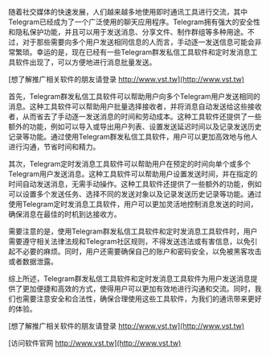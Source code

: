 随着社交媒体的快速发展，人们越来越多地使用即时通讯工具进行交流，其中Telegram已经成为了一个广泛使用的聊天应用程序。Telegram拥有强大的安全性和隐私保护功能，并且可以用于发送消息、分享文件、制作群组等多种用途。不过，对于那些需要向多个用户发送相同信息的人而言，手动逐一发送信息可能会非常繁琐。幸运的是，现在已经有一些Telegram群发私信工具软件和定时发消息工具软件出现了，可以方便地进行消息批量发送。

[想了解推广相关软件的朋友请登录 http://www.vst.tw](http://www.vst.tw)

首先，Telegram群发私信工具软件可以帮助用户向多个Telegram用户发送相同的消息。这种工具软件可以帮助用户批量选择接收者，并将消息自动发送给这些接收者，从而省去了手动逐一发送消息的时间和劳动成本。这种工具软件还提供了一些额外的功能，例如可以导入或导出用户列表、设置发送延迟时间以及记录发送历史记录等功能。通过使用Telegram群发私信工具软件，用户可以更加高效地与他人进行沟通，节省时间和精力。

其次，Telegram定时发消息工具软件可以帮助用户在预定的时间向单个或多个Telegram用户发送消息。这种工具软件可以帮助用户设置发送时间，并在指定的时间自动发送消息，无需手动操作。这种工具软件还提供了一些额外的功能，例如可以设置多个发送任务、选择不同的发送对象以及记录发送历史记录等功能。通过使用Telegram定时发消息工具软件，用户可以更加灵活地控制消息发送的时间，确保消息在最佳的时机到达接收方。

需要注意的是，使用Telegram群发私信工具软件和定时发消息工具软件时，用户需要遵守相关法律法规和Telegram社区规则，不得发送违法或有害信息，以免引起不必要的麻烦。同时，用户还需要确保自己的账户和密码安全，以免被黑客攻击或者数据泄露。

综上所述，Telegram群发私信工具软件和定时发消息工具软件为用户发送消息提供了更加便捷和高效的方式，使得用户可以更加有效地进行沟通和交流。同时，我们也需要注意安全和合法性，确保合理使用这些工具软件，为我们的通讯带来更好的体验。

[想了解推广相关软件的朋友请登录 http://www.vst.tw](http://www.vst.tw)


[访问软件官网 http://www.vst.tw](http://www.vst.tw)
